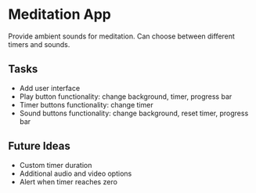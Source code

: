 # Meditation App
Provide ambient sounds for meditation. Can choose between different timers and sounds.

## Tasks
- Add user interface
- Play button functionality: change background, timer, progress bar
- Timer buttons functionality: change timer
- Sound buttons functionality: change background, reset timer, progress bar

## Future Ideas
- Custom timer duration
- Additional audio and video options
- Alert when timer reaches zero
